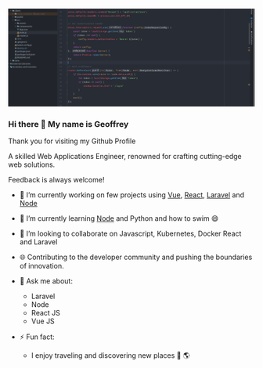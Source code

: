 
![alt Cover Image](https://github.com/muthami/muthami/blob/main/Screenshot%20from%202023-09-11%2014-41-32.png)

### Hi there 👋 My name is Geoffrey

Thank you for visiting my Github Profile

A skilled Web Applications Engineer, renowned for crafting cutting-edge web solutions.

Feedback is always welcome!

- 🔭 I’m currently working on few projects using [Vue](https://vuejs.org/), [React](https://react.dev/), [Laravel](https://laravel.com/) and [Node](https://nodejs.org/en)
- 🌱 I’m currently learning [Node](https://nodejs.org/en) and Python and how to swim 😄
- 👯 I’m looking to collaborate on Javascript, Kubernetes, Docker React and Laravel
- 🌐 Contributing to the developer community and pushing the boundaries of innovation.
  
- 💬 Ask me about:
  - Laravel
  - Node
  - React JS
  - Vue JS 

- ⚡ Fun fact:
  - I enjoy traveling and discovering new places 🛫 🌎

